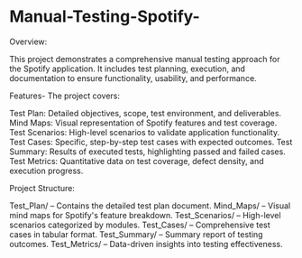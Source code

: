 # Manual-Testing-Spotify-
Overview:

This project demonstrates a comprehensive manual testing approach for the Spotify application. It includes test planning, execution, and documentation to ensure functionality, usability, and performance.

Features-
The project covers:

Test Plan: Detailed objectives, scope, test environment, and deliverables.
Mind Maps: Visual representation of Spotify features and test coverage.
Test Scenarios: High-level scenarios to validate application functionality.
Test Cases: Specific, step-by-step test cases with expected outcomes.
Test Summary: Results of executed tests, highlighting passed and failed cases.
Test Metrics: Quantitative data on test coverage, defect density, and execution progress.

Project Structure:

Test_Plan/ – Contains the detailed test plan document.
Mind_Maps/ – Visual mind maps for Spotify's feature breakdown.
Test_Scenarios/ – High-level scenarios categorized by modules.
Test_Cases/ – Comprehensive test cases in tabular format.
Test_Summary/ – Summary report of testing outcomes.
Test_Metrics/ – Data-driven insights into testing effectiveness.

